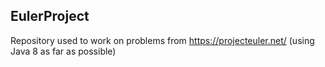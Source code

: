 ## EulerProject

Repository used to work on problems from https://projecteuler.net/ (using Java 8 as far as possible)
